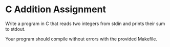 # C Addition Assignment

Write a program in C that reads two integers from stdin and prints their sum to stdout.

Your program should compile without errors with the provided Makefile.
